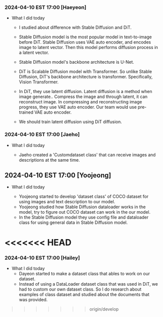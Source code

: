 ### 2024-04-10 EST 17:00 [Haeyeon]
- What I did today

    * I studied about difference with Stable Diffusion and DiT. 

    * Stable Diffusion model is the most popular model in text-to-image before DiT. Stable Diffusion uses VAE auto encoder, and encodes image to latent vector. Then this model performs diffusion process in a latent vector.  
   
    * Stable Diffusion model's backbone architecture is U-Net. 

    * DiT is Scalable Diffusion model with Transformer. So unlike Stable Diffusion, DiT's backbone architecture is transformer. Specifically, Vision Transformer.
      
    * In DiT, they use latent diffusion. Latent diffusion is a method when image generate.. Compress the image and through latent, it can reconstruct image. In compressing and reconstructing image progress, they use VAE auto encoder. Our team would use pre-trained VAE auto encoder.
      
    * We should train latent diffusion using DiT diffusion. 


### 2024-04-10 EST 17:00 [Jaeho]
- What I did today

    * Jaeho created a 'Customdataset class' that can receive images and descriptions at the same time.

## 2024-04-10 EST 17:00 [Yoojeong]
- What I did today

    * Yoojeong started to develop 'dataset class' of COCO dataset for using images and text description to our model. 
    * Yoojeong studied how Stable Diffusion dataloader works in the model, try to figure out COCO dataset can work in the our model. 
    * In the Stable Diffusion model they use config file and dataloader class for using general data in Stable Diffusion model. 
    

<<<<<<< HEAD
=======


### 2024-04-10 EST 17:00 [Hailey]
- What I did today
    - Dayeon started to make a dataset class that ables to work on our dataset.
    - Instead of using a DataLoader dataset class that was used in DiT, we had to custom our own dataset class. So I do research about examples of class dataset and studied about the documents that was provided.
  
>>>>>>> origin/develop
